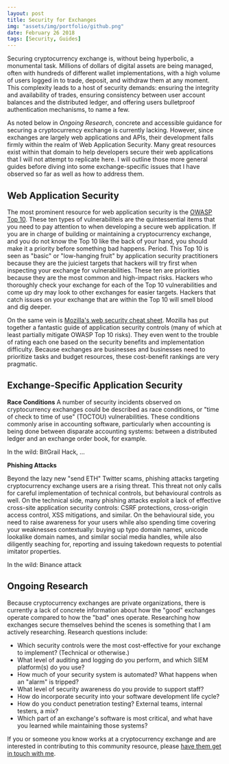 ```yaml
---
layout: post
title: Security for Exchanges
img: "assets/img/portfolio/github.png"
date: February 26 2018
tags: [Security, Guides]
---
```


Securing cryptocurrency exchange is, without being hyperbolic, a monumental
task. Millions of dollars of digital assets are being managed, often with
hundreds of different wallet implementations, with a high volume of users
logged in to trade, deposit, and withdraw them at any moment. This complexity
leads to a host of security demands: ensuring the integrity and availability of
trades, ensuring consistency between user account balances and the distributed
ledger, and offering users bulletproof authentication mechanisms, to name a
few.

As noted below in <i>Ongoing Research</i>, concrete and accessible guidance for
securing a cryptocurrency exchange is currently lacking. However, since
exchanges are largely web applications and APIs, their development falls firmly
within the realm of Web Application Security. Many great resources exist within
that domain to help developers secure their web applications that I will not
attempt to replicate here. I will outline those more general guides before
diving into some exchange-specific issues that I have observed so far as well
as how to address them.

## Web Application Security

The most prominent resource for web application security is the
[OWASP Top 10](https://www.owasp.org/index.php/Category:OWASP_Top_Ten_Project).
These ten types of vulnerabiliteis are the quintessential items that you need
to pay attention to when developing a secure web application. If you are in
charge of building or maintaining a cryptocurrency exchange, and you do not
know the Top 10 like the back of your hand, you should make it a priority
before something bad happens. Period. This Top 10 is seen as "basic" or
"low-hanging fruit" by application security practitioners because they are the
juiciest targets that hackers will try first when inspecting your exchange for
vulnerabilities. These ten are priorities because they are the most common and
high-impact risks. Hackers who thoroughly check your exchange for each of the
Top 10 vulnerabilities and come up dry may look to other exchanges for easier
targets. Hackers that catch issues on your exchange that are within the Top 10
will smell blood and dig deeper.

On the same vein is 
[Mozilla's web security cheat sheet](https://infosec.mozilla.org/guidelines/web_security.html).
Mozilla has put together a fantastic guide of application security controls
(many of which at least partially mitigate OWASP Top 10 risks). They even went
to the trouble of rating each one based on the security benefits and
implementation difficulty. Because exchanges are businesses and businesses need
to prioritize tasks and budget resources, these cost-benefit rankings are very
pragmatic.

## Exchange-Specific Application Security

<b>Race Conditions</b>
A number of security incidents observed on cryptocurrency exchanges could be
described as race conditions, or "time of check to time of use" (TOCTOU)
vulnerabilities. These conditions commonly arise in accounting software,
particularly when accounting is being done between disparate accounting
systems: between a distributed ledger and an exchange order book, for example.

In the wild: BitGrail Hack, ...

<b>Phishing Attacks</b>

Beyond the lazy new "send ETH" Twitter scams, phishing attacks targeting
cryptocurrency exchange users are a rising threat. This threat not only calls
for careful implementation of technical controls, but behavioural controls as
well. On the technical side, many phishing attacks exploit a lack of effective
cross-site application security controls: CSRF protections, cross-origin access
control, XSS mitigations, and similar. On the behavioural side, you need to
raise awareness for your users while also spending time covering your
weaknesses contextually: buying up typo domain names, unicode lookalike domain
names, and similar social media handles, while also diligently seaching for,
reporting and issuing takedown requests to potential imitator properties.

In the wild: Binance attack

## Ongoing Research

Because cryptocurrency exchanges are private organizations, there is currently
a lack of concrete information about how the "good" exchanges operate compared
to how the "bad" ones operate. Researching how exchanges secure themselves behind
the scenes is something that I am actively researching. Research questions include:

- Which security controls were the most cost-effective for your exchange to implement? (Technical or otherwise.)
- What level of auditing and logging do you perform, and which SIEM platform(s) do you use?
- How much of your security system is automated? What happens when an "alarm" is tripped?
- What level of security awareness do you provide to support staff?
- How do incorporate security into your software development life cycle?
- How do you conduct penetration testing? External teams, internal testers, a mix?
- Which part of an exchange's software is most critical, and what have you
  learned while maintaining those systems?

If you or someone you know works at a cryptocurrency exchange and are
interested in contributing to this community resource, please [have them get in
touch with me](/contact/).

